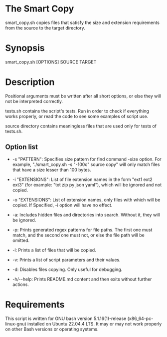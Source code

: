 # The Smart Copy

smart_copy.sh copies files that satisfy the size and extension requirements from the source to the target directory.


# Synopsis

smart_copy.sh [OPTIONS] SOURCE TARGET


# Description

Positional arguments must be written after all short options, or else they will not be interpreted correctly.

tests.sh contains the script's tests. Run in order to check if everything works properly, or read the code to see some examples of script use.

source directory contains meaningless files that are used only for tests of tests.sh.


## Option list

- -s "PATTERN": Specifies size pattern for find command -size option. For example, "./smart_copy.sh -s "-100c" source copy" will only match files that have a size lesser than 100 bytes.

- -i "EXTENSIONS": List of file extension names in the form "ext1 ext2 ext3" (for example: "txt zip py json yaml"), which will be ignored and not copied.

- -o "EXTENSIONS": List of extension names, only files with which will be copied. If Specified, -i option will have no effect.

- -a: Includes hidden files and directories into search. Without it, they will be ignored.

- -p: Prints generated regex patterns for file paths. The first one must match, and the second one must not, or else the file path will be omitted.

- -l: Prints a list of files that will be copied.

- -v: Prints a list of script parameters and their values.

- -d: Disables files copying. Only useful for debugging.

- -h/--help: Prints README.md content and then exits without further actions.


# Requirements

This script is written for GNU bash version 5.1.16(1)-release (x86_64-pc-linux-gnu) installed on Ubuntu 22.04.4 LTS. It may or may not work properly on other Bash versions or operating systems.
